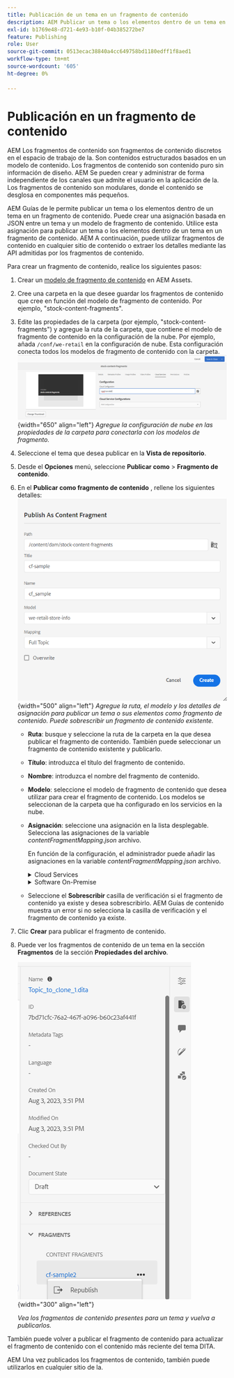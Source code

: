 ```yaml
---
title: Publicación de un tema en un fragmento de contenido
description: AEM Publicar un tema o los elementos dentro de un tema en un fragmento de contenido en las guías de la.  Obtenga información sobre cómo ver los fragmentos de contenido presentes en un tema y volver a publicarlos.
exl-id: b1769e48-d721-4e93-b10f-04b385272be7
feature: Publishing
role: User
source-git-commit: 0513ecac38840a4cc649758bd1180edff1f8aed1
workflow-type: tm+mt
source-wordcount: '605'
ht-degree: 0%

---
```


# Publicación en un fragmento de contenido

AEM Los fragmentos de contenido son fragmentos de contenido discretos en el espacio de trabajo de la. Son contenidos estructurados basados en un modelo de contenido. Los fragmentos de contenido son contenido puro sin información de diseño. AEM Se pueden crear y administrar de forma independiente de los canales que admite el usuario en la aplicación de la. Los fragmentos de contenido son modulares, donde el contenido se desglosa en componentes más pequeños.

AEM Guías de le permite publicar un tema o los elementos dentro de un tema en un fragmento de contenido. Puede crear una asignación basada en JSON entre un tema y un modelo de fragmento de contenido. Utilice esta asignación para publicar un tema o los elementos dentro de un tema en un fragmento de contenido. AEM A continuación, puede utilizar fragmentos de contenido en cualquier sitio de contenido o extraer los detalles mediante las API admitidas por los fragmentos de contenido.


Para crear un fragmento de contenido, realice los siguientes pasos:

1. Crear un [modelo de fragmento de contenido](https://experienceleague.adobe.com/docs/experience-manager-65/assets/content-fragments/content-fragments-models.html?lang=es) en AEM Assets.
1. Cree una carpeta en la que desee guardar los fragmentos de contenido que cree en función del modelo de fragmento de contenido. Por ejemplo, &quot;stock-content-fragments&quot;.
1. Edite las propiedades de la carpeta (por ejemplo, &quot;stock-content-fragments&quot;) y agregue la ruta de la carpeta, que contiene el modelo de fragmento de contenido en la configuración de la nube.
Por ejemplo, añada `/conf/we-retail` en la configuración de nube. Esta configuración conecta todos los modelos de fragmento de contenido con la carpeta.\
   ![añada detalles de configuración de nube en las propiedades de la carpeta](images/fragment-folder-cloud-configuration.png){width="650" align="left"}
   *Agregue la configuración de nube en las propiedades de la carpeta para conectarla con los modelos de fragmento.*
1. Seleccione el tema que desea publicar en la **Vista de repositorio**.
1. Desde el **Opciones** menú, seleccione **Publicar como** > **Fragmento de contenido**.
1. En el **Publicar como fragmento de contenido** , rellene los siguientes detalles:
   ![Agregue el modelo de fragmento y los detalles de asignación en el cuadro de diálogo Publicar como fragmento de contenido](images/content-fragment-publish.png){width="500" align="left"}
   *Agregue la ruta, el modelo y los detalles de asignación para publicar un tema o sus elementos como fragmento de contenido. Puede sobrescribir un fragmento de contenido existente.*

   * **Ruta**: busque y seleccione la ruta de la carpeta en la que desea publicar el fragmento de contenido. También puede seleccionar un fragmento de contenido existente y publicarlo.
   * **Título**: introduzca el título del fragmento de contenido.
   * **Nombre**: introduzca el nombre del fragmento de contenido.
   * **Modelo**: seleccione el modelo de fragmento de contenido que desea utilizar para crear el fragmento de contenido. Los modelos se seleccionan de la carpeta que ha configurado en los servicios en la nube.
   * **Asignación**: seleccione una asignación en la lista desplegable. Selecciona las asignaciones de la variable *contentFragmentMapping.json* archivo.



     En función de la configuración, el administrador puede añadir las asignaciones en la variable *contentFragmentMapping.json* archivo.

     <details>
        <summary>Cloud Services</summary>

     Obtenga más información sobre cómo [creación de una asignación entre un tema y un fragmento de contenido](../cs-install-guide/conf-content-fragment-mapping-cs.md) en la Guía de instalación y configuración de Cloud Service.
     </details>

     <details>
        <summary> Software On-Premise</summary>

     Obtenga más información sobre cómo [creación de una asignación entre un tema y un fragmento de contenido](../install-guide/conf-content-fragment-mapping.md) en la Guía de instalación y configuración in situ.

     </details>
   * Seleccione el **Sobrescribir** casilla de verificación si el fragmento de contenido ya existe y desea sobrescribirlo. AEM Guías de contenido muestra un error si no selecciona la casilla de verificación y el fragmento de contenido ya existe.
1. Clic **Crear** para publicar el fragmento de contenido.
1. Puede ver los fragmentos de contenido de un tema en la sección **Fragmentos** de la sección **Propiedades del archivo**.

   ![Ver los fragmentos de contenido de un tema](images/topic-content-fragments.png){width="300" align="left"}

   *Vea los fragmentos de contenido presentes para un tema y vuelva a publicarlos.*

También puede volver a publicar el fragmento de contenido para actualizar el fragmento de contenido con el contenido más reciente del tema DITA.



AEM Una vez publicados los fragmentos de contenido, también puede utilizarlos en cualquier sitio de la.
